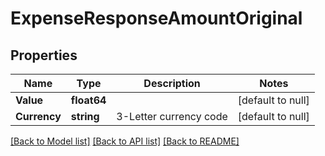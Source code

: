 # ExpenseResponseAmountOriginal

## Properties
Name | Type | Description | Notes
------------ | ------------- | ------------- | -------------
**Value** | **float64** |  | [default to null]
**Currency** | **string** | 3-Letter currency code | [default to null]

[[Back to Model list]](../README.md#documentation-for-models) [[Back to API list]](../README.md#documentation-for-api-endpoints) [[Back to README]](../README.md)

